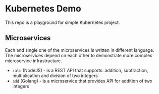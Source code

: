 # Kubernetes Demo

This repo is a playground for simple Kubernetes project.

## Microservices

Each and single one of the microservices is written in different language. The microservices depend on each other to demonstrate more complex microservice infrastructure.

* `calc` (NodeJS) - is a REST API that supports: addition, subtraction, multiplication and division of two integers
* `add` (Golang) - is a microservice that provides API for addition of two integers